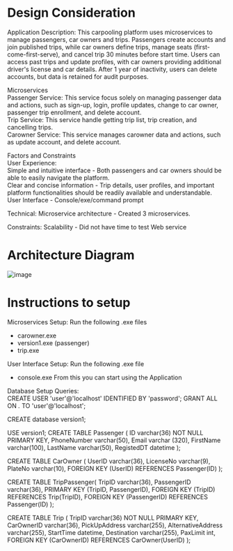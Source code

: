Design Consideration
====================
Application Description:
This carpooling platform uses microservices to manage passengers, car owners and trips. Passengers create accounts and join published trips, while car owners define trips, manage seats (first-come-first-serve), and cancel trip 30 minutes before start time. Users can access past trips and update profiles, with car owners providing additional driver's license and car details. After 1 year of inactivity, users can delete accounts, but data is retained for audit purposes.

Microservices <br>
Passenger Service: This service focus solely on managing passenger data and actions, such as sign-up, login, profile updates, change to car owner, passenger trip enrollment, and delete account. <br>
Trip Service: This service handle getting trip list, trip creation, and cancelling trips. <br>
Carowner Service: This service manages carowner data and actions, such as update account, and delete account. <br>

Factors and Constraints <br>
User Experience: <br>
Simple and intuitive interface - Both passengers and car owners should be able to easily navigate the platform. <br>
Clear and concise information  - Trip details, user profiles, and important platform functionalities should be readily available and understandable. <br>
User Interface                 - Console/exe/command prompt 

Technical:
Microservice architecture      - Created 3 microservices.

Constraints:
Scalability                    - Did not have time to test Web service

Architecture Diagram
====================
![image](https://github.com/koayyiting/ETI_ASG1_KoayYiTing/assets/93900494/322616d1-19a8-40ea-b1a7-d99bf4ecdd87)

Instructions to setup
=====================
Microservices Setup:
Run the following .exe files
- carowner.exe
- version1.exe (passenger)
- trip.exe

User Interface Setup:
Run the following .exe file
- console.exe
From this you can start using the Application

Database Setup Queries: <br>
CREATE USER 'user'@'localhost' IDENTIFIED BY 'password';
GRANT ALL ON *.* TO 'user'@'localhost';

CREATE database version1;

USE version1;
CREATE TABLE Passenger (
ID varchar(36) NOT NULL PRIMARY KEY,
PhoneNumber varchar(50), 
Email varchar (320),
FirstName varchar(100), 
LastName varchar(50),
RegistedDT datetime
);

CREATE TABLE CarOwner (
UserID varchar(36),
LicenseNo varchar(9),
PlateNo varchar(10), 
FOREIGN KEY (UserID) REFERENCES Passenger(ID)
);

CREATE TABLE TripPassenger(
	TripID varchar(36),
    PassengerID varchar(36),
    PRIMARY KEY (TripID, PassengerID),
    FOREIGN KEY (TripID) REFERENCES Trip(TripID),
    FOREIGN KEY (PassengerID) REFERENCES Passenger(ID)
);

CREATE TABLE Trip (
    TripID varchar(36) NOT NULL PRIMARY KEY,
    CarOwnerID varchar(36),
    PickUpAddress varchar(255),
    AlternativeAddress varchar(255),
    StartTime datetime,
    Destination varchar(255),
    PaxLimit int,
    FOREIGN KEY (CarOwnerID) REFERENCES CarOwner(UserID)
);
